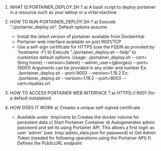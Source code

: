 1) WHAT IS PORTAINER_DEPLOY.SH ?
   a) A bash script to deploy portainer in a resource such as your 
      labtop or a virtal machine.


2) HOW TO RUN PORTAINER_DEPLOY.SH ?
   a) Execute "./portainer_deploy.sh". 
      Default options assume:
      - Install the latest version of portainer available from DockerHub
      - Portainer web interface available on port 9001/TCP
      - Use a self-sign certificate for HTTPS (use the FQDN as provided by 'hostname -f')
   b) Execute "./portainer_deploy.sh --help" to customize default options. 
      Usage: ./portainer_deploy.sh --cert={bing.home} --version={latest} --admin_user={gborges} --port={9001}
      Arguments can be provided in any order and number
        Ex: ./portainer_deploy.sh --port=9003 --version=1.19.2
        Ex: ./portainer_deploy.sh --version=1.19.2 --port=9003 --cert=myalias.url


3) HOW TO ACCESS PORTAINER WEB INTERFACE ?
   a) HTTPS://<FQDN>:9001 (for a default instalation)

3) HOW DOES IT WORK
   a) Creates a unique self-signed certificate
      - Available under .tmp/certs
   b) Creates the docker volume for persistent data
   c) Start Portainer Container
   d) Autogenerates admin password and set its using Portainer API. 
      This allows a first login as user 'admin' (see .tmp/.admin_data.json for password)
   e) Get Admin Token (needed for following operations using the Portainer API)
   f) Defines the PublicURL endpoint
 

